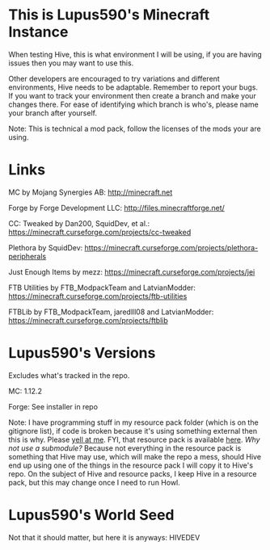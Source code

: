 # This is Lupus590's Minecraft Instance
When testing Hive, this is what environment I will be using, if you are having issues then you may want to use this.

Other developers are encouraged to try variations and different environments, Hive needs to be adaptable. Remember to report your bugs.
If you want to track your environment then create a branch and make your changes there. For ease of identifying which branch is who's, please name your branch after yourself.

Note: This is technical a mod pack, follow the licenses of the mods your are using.

# Links
MC by Mojang Synergies AB: http://minecraft.net

Forge by Forge Development LLC: http://files.minecraftforge.net/

CC: Tweaked by Dan200, SquidDev, et al.: https://minecraft.curseforge.com/projects/cc-tweaked

Plethora by SquidDev: https://minecraft.curseforge.com/projects/plethora-peripherals

Just Enough Items by mezz: https://minecraft.curseforge.com/projects/jei

FTB Utilities by FTB_ModpackTeam and LatvianModder: https://minecraft.curseforge.com/projects/ftb-utilities

FTBLib by FTB_ModpackTeam, jaredlll08 and LatvianModder: https://minecraft.curseforge.com/projects/ftblib

# Lupus590's Versions
Excludes what's tracked in the repo.

MC: 1.12.2

Forge: See installer in repo

Note: I have programming stuff in my resource pack folder (which is on the gitignore list), if code is broken because it's using something external then this is why. Please [yell at me](https://github.com/CC-Hive/DevEnviroment/issues/new). FYI, that resource pack is available [here](https://github.com/lupus590/CC-My-Code-Pack). _Why not use a submodule?_ Because not everything in the resource pack is something that Hive may use, which will make the repo a mess, should Hive end up using one of the things in the resource pack I will copy it to Hive's repo. On the subject of Hive and resource packs, I keep Hive in a resource pack, but this may change once I need to run Howl.

# Lupus590's World Seed
Not that it should matter, but here it is anyways: HIVEDEV
